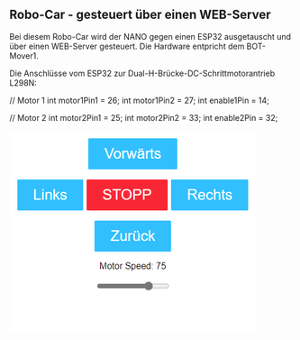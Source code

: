 ## Robo-Car - gesteuert über einen WEB-Server
Bei diesem Robo-Car wird der NANO gegen einen ESP32 ausgetauscht und über einen WEB-Server gesteuert. Die Hardware entpricht dem BOT-Mover1.

Die Anschlüsse vom ESP32 zur Dual-H-Brücke-DC-Schrittmotorantrieb L298N:

// Motor 1
int motor1Pin1 = 26; 
int motor1Pin2 = 27; 
int enable1Pin = 14; 

// Motor 2
int motor2Pin1 = 25; 
int motor2Pin2 = 33; 
int enable2Pin = 32;

![image](https://github.com/frankyhub/Arduino-BOT_Mover1/blob/master/WEB-Robocar-ESP32/WEB-Robocar1.png)
